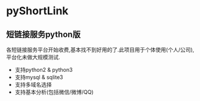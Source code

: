 # pyShortLink
## 短链接服务python版

各短链接服务平台开始收费,基本找不到好用的了.此项目用于个体使用(个人/公司),平台化未做大规模测试.

- 支持python2 & python3
- 支持mysql & sqlite3
- 支持多域名选择
- 支持基本分析(包括微信/微博/QQ)